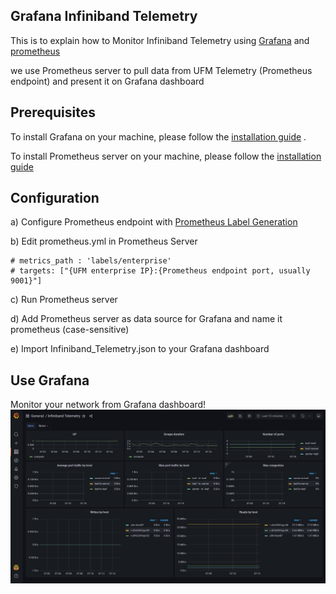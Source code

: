 Grafana Infiniband Telemetry
--------------------------------------------------------


This is to explain how to Monitor Infiniband Telemetry using [Grafana](https://grafana.com/) and [prometheus](https://prometheus.io/) 

we use Prometheus server to pull data from UFM Telemetry (Prometheus endpoint) and present it on Grafana dashboard

Prerequisites
--------------------------------------------------------

To install Grafana on your machine, please follow the [installation guide](https://grafana.com/docs/grafana/latest/installation/) .

To install Prometheus server on your machine, please follow the [installation guide](https://prometheus.io/download/)

Configuration
--------------------------------------------------------
a) Configure Prometheus endpoint with [Prometheus Label Generation](https://docs.nvidia.com/networking/display/UFMTelemetryUMv18/Prometheus+Endpoint+Support#PrometheusEndpointSupport-PrometheusLabelGeneration)

b) Edit prometheus.yml in Prometheus Server

    # metrics_path : 'labels/enterprise'
    # targets: ["{UFM enterprise IP}:{Prometheus endpoint port, usually 9001}"]

c) Run Prometheus server

d) Add Prometheus server as data source for Grafana and name it prometheus (case-sensitive)

e) Import Infiniband_Telemetry.json to your Grafana dashboard

Use Grafana
--------------------------------------------------------
Monitor your network from Grafana dashboard!
![result](sample.png)


